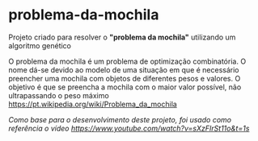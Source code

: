 # problema-da-mochila
Projeto criado para resolver o **"problema da mochila"** utilizando um algoritmo genético

O problema da mochila é um problema de optimização combinatória. O nome dá-se devido ao modelo de uma situação em que é necessário
preencher uma mochila com objetos de diferentes pesos e valores. O objetivo é que se preencha a mochila com o maior valor possível, 
não ultrapassando o peso máximo  https://pt.wikipedia.org/wiki/Problema_da_mochila

_Como base para o desenvolvimento deste projeto, foi usado como referência o vídeo https://www.youtube.com/watch?v=sXzFIrSt11o&t=1s_
